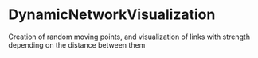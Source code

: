 # DynamicNetworkVisualization

Creation of random moving points, and visualization of links with strength depending on the distance between them